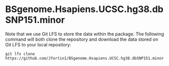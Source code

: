# BSgenome.Hsapiens.UCSC.hg38.dbSNP151.minor

Note that we use Git LFS to store the data within the package. The following command will both clone the repository and download the data stored on Git LFS to your local repository:


```
git lfs clone https://github.com/Jfortin1/BSgenome.Hsapiens.UCSC.hg38.dbSNP151.minor
```
